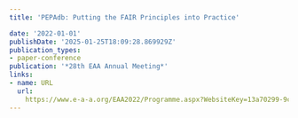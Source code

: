 ```yaml
---
title: 'PEPAdb: Putting the FAIR Principles into Practice'

date: '2022-01-01'
publishDate: '2025-01-25T18:09:28.869929Z'
publication_types:
- paper-conference
publication: '*28th EAA Annual Meeting*'
links:
- name: URL
  url: 
    https://www.e-a-a.org/EAA2022/Programme.aspx?WebsiteKey=13a70299-9cf2-4cc8-98c2-2862c5c6a8dd&hkey=01dc47f6-68bd-4d87-bcdf-183a7eb484d2&Program=3#Program
---
```

